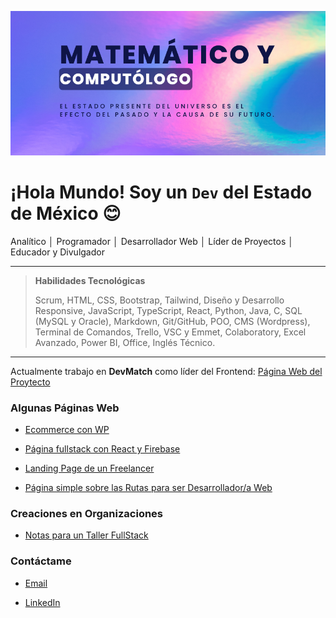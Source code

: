 ![](banner-github.png)

# ¡Hola Mundo! Soy un `Dev` del Estado de México 😊

Analítico │ Programador │ Desarrollador Web │ Líder de Proyectos │ Educador y Divulgador

---

> **Habilidades Tecnológicas**
>
> Scrum, HTML, CSS, Bootstrap, Tailwind, Diseño y Desarrollo Responsive, JavaScript, TypeScript, React, Python, Java, C, SQL (MySQL y Oracle), Markdown, Git/GitHub, POO, CMS (Wordpress), Terminal de Comandos, Trello, VSC y Emmet, Colaboratory, Excel Avanzado, Power BI, Office, Inglés Técnico.

---
Actualmente trabajo en **DevMatch** como líder del Frontend:
[Página Web del Proytecto](https://devmatch-landingpage.netlify.app)

### Algunas Páginas Web

- [Ecommerce con WP](https://catrinerias.com)

- [Página fullstack con React y Firebase](https://multipisosyazulejos.com)

- [Landing Page de un Freelancer](https://luisdur8.github.io/freelancer)

- [Página simple sobre las Rutas para ser Desarrollador/a Web](https://luisdur8.github.io/TS-Rutas)

### Creaciones en Organizaciones

- [Notas para un Taller FullStack](https://github.com/desarrolladoresTH/BootCamp-FullStack)

### Contáctame

- [Email](mailto:luisdurplay@gmail.com)

- [LinkedIn](https://www.linkedin.com/in/luis-loher-web-developer)
